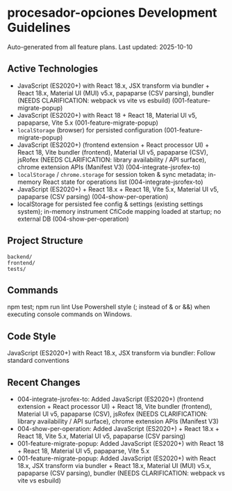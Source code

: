 # procesador-opciones Development Guidelines

Auto-generated from all feature plans. Last updated: 2025-10-10

## Active Technologies
- JavaScript (ES2020+) with React 18.x, JSX transform via bundler + React 18.x, Material UI (MUI) v5.x, papaparse (CSV parsing), bundler (NEEDS CLARIFICATION: webpack vs vite vs esbuild) (001-feature-migrate-popup)
- JavaScript (ES2020+) with React 18 + React 18, Material UI v5, papaparse, Vite 5.x (001-feature-migrate-popup)
- `localStorage` (browser) for persisted configuration (001-feature-migrate-popup)
- JavaScript (ES2020+) (frontend extension + React processor UI) + React 18, Vite bundler (frontend), Material UI v5, papaparse (CSV), jsRofex (NEEDS CLARIFICATION: library availability / API surface), chrome extension APIs (Manifest V3) (004-integrate-jsrofex-to)
- `localStorage` / `chrome.storage` for session token & sync metadata; in-memory React state for operations list (004-integrate-jsrofex-to)
- JavaScript (ES2020+) + React 18.x + React 18, Vite 5.x, Material UI v5, papaparse (CSV parsing) (004-show-per-operation)
- localStorage for persisted fee config & settings (existing settings system); in-memory instrument CfiCode mapping loaded at startup; no external DB (004-show-per-operation)

## Project Structure
```
backend/
frontend/
tests/
```

## Commands
npm test; npm run lint
Use Powershell style (; instead of & or &&) when executing console commands on Windows.

## Code Style
JavaScript (ES2020+) with React 18.x, JSX transform via bundler: Follow standard conventions

## Recent Changes
- 004-integrate-jsrofex-to: Added JavaScript (ES2020+) (frontend extension + React processor UI) + React 18, Vite bundler (frontend), Material UI v5, papaparse (CSV), jsRofex (NEEDS CLARIFICATION: library availability / API surface), chrome extension APIs (Manifest V3)
- 004-show-per-operation: Added JavaScript (ES2020+) + React 18.x + React 18, Vite 5.x, Material UI v5, papaparse (CSV parsing)
- 001-feature-migrate-popup: Added JavaScript (ES2020+) with React 18 + React 18, Material UI v5, papaparse, Vite 5.x
- 001-feature-migrate-popup: Added JavaScript (ES2020+) with React 18.x, JSX transform via bundler + React 18.x, Material UI (MUI) v5.x, papaparse (CSV parsing), bundler (NEEDS CLARIFICATION: webpack vs vite vs esbuild)

<!-- MANUAL ADDITIONS START -->
<!-- MANUAL ADDITIONS END -->
 
<!-- AUTO-ADDED: feature 003-redesign-the-current -->

